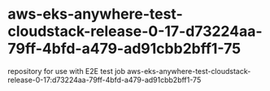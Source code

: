 # aws-eks-anywhere-test-cloudstack-release-0-17-d73224aa-79ff-4bfd-a479-ad91cbb2bff1-75
repository for use with E2E test job aws-eks-anywhere-test-cloudstack-release-0-17:d73224aa-79ff-4bfd-a479-ad91cbb2bff1-75
